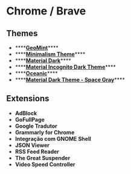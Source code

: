 # Chrome / Brave

## Themes

* \*\*\*\*[**GeoMint**](https://chrome.google.com/webstore/detail/geomint/cfanaljjeidpecfgiahmgnokedganpob?hl=pt-BR)\*\*\*\*
* \*\*\*\*[**Minimalism Theme**](https://chrome.google.com/webstore/detail/minimalism-theme/fchfbbbgcmgmoldgikaghpnjbkggbemg?hl=pt-BR)\*\*\*\*
* \*\*\*\*[**Material Dark**](https://chrome.google.com/webstore/detail/material-dark/npadhaijchjemiifipabpmeebeelbmpd?hl=pt-BR)\*\*\*\*
* \*\*\*\*[**Material Incognito Dark Theme**](https://chrome.google.com/webstore/detail/material-incognito-dark-t/ahifcnpnjgbadkjdhagpfjfkmlapfoel?hl=pt-BR)\*\*\*\*
* \*\*\*\*[**Oceanic**](https://chrome.google.com/webstore/detail/oceanic/gbbacdmgjdfajabgglpjifcedoajdimg?hl=pt-BR)\*\*\*\*
* \*\*\*\*[**Material Dark Theme - Space Gray**](https://chrome.google.com/webstore/detail/material-dark-theme-space/hkbfhddllgdpmkmmpofocllfnaeogokm?hl=pt-BR)\*\*\*\*

## Extensions

* **AdBlock**
* **GoFullPage**
* **Google Tradutor**
* **Grammarly for Chrome**
* **Integração com GNOME Shell**
* **JSON Viewer**
* **RSS Feed Reader**
* **The Great Suspender**
* **Video Speed Controller**

